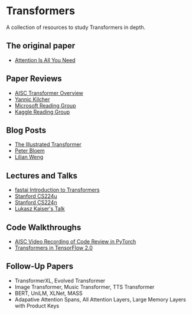 # Transformers
A collection of resources to study Transformers in depth. 

## The original paper

- [Attention Is All You Need](https://papers.nips.cc/paper/7181-attention-is-all-you-need.pdf)


## Paper Reviews
- [AISC Transformer Overview](https://www.youtube.com/watch?time_continue=2175&v=S0KakHcj_rs)
- [Yannic Kilcher](https://www.youtube.com/watch?v=iDulhoQ2pro)
- [Microsoft Reading Group](https://www.youtube.com/watch?v=y96jfSz2IHY&t=2392s)
- [Kaggle Reading Group](https://www.youtube.com/watch?v=54uLU7Nxyv8&t=2182s)


## Blog Posts
- [The Illustrated Transformer](http://jalammar.github.io/illustrated-transformer/)
- [Peter Bloem](http://www.peterbloem.nl/blog/transformers)
- [Lilian Weng](https://lilianweng.github.io/lil-log/2018/06/24/attention-attention.html)


## Lectures and Talks
- [fastai Introduction to Transformers](https://www.youtube.com/watch?v=AFkGPmU16QA)
- [Stanford CS224u](https://www.youtube.com/watch?v=lzBB7xoZ3Q8&t=746s)
- [Stanford CS224n](https://www.youtube.com/watch?v=5vcj8kSwBCY&t=1211s)
- [Lukasz Kaiser's Talk](https://www.youtube.com/watch?v=rBCqOTEfxvg&t=1075s)



## Code Walkthroughs 
- [AISC Video Recording of Code Review in PyTorch](https://www.youtube.com/watch?v=KMY2Knr4iAs)
- [Transformers in TensorFlow 2.0](https://www.tensorflow.org/beta/tutorials/text/transformer)



## Follow-Up Papers
- TransformerXL, Evolved Transformer
- Image Transformer, Music Transformer, TTS Transformer
- BERT, UniLM, XLNet, MASS
- Adapative Attention Spans, All Attention Layers, Large Memory Layers with Product Keys



